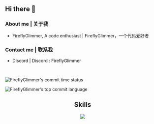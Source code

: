 ## Hi there 👋

### About me | 关于我

- FireflyGlimmer, A code enthusiast | FireflyGlimmer，一个代码爱好者

### Contact me | 联系我

- Discord | Discord : FireflyGlimmer

<p align="center">
    <img alt="" src=https://img.shields.io/github/stars/FireflyGlimmer?style=for-the-badge&?affiliations=OWNER%2CCOLLABORATOR />
    <img alt="" src=https://komarev.com/ghpvc/?username=FireflyGlimmer&style=for-the-badge />
</p>

![FireflyGlimmer's commit time status](http://github-profile-summary-cards.vercel.app/api/cards/productive-time?username=FireflyGlimmer&theme=transparent&utcOffset=+8)

![FireflyGlimmer's top commit language](http://github-profile-summary-cards.vercel.app/api/cards/most-commit-language?username=FireflyGlimmer&theme=transparent)

<h2 align="center">Skills </h2>

<p align="center">
  <a href="https://skillicons.dev">
    <img src="https://skillicons.dev/icons?i=go,py,bash,kotlin,rust,vscode,androidstudio,java"/>
  </a>
</p>
